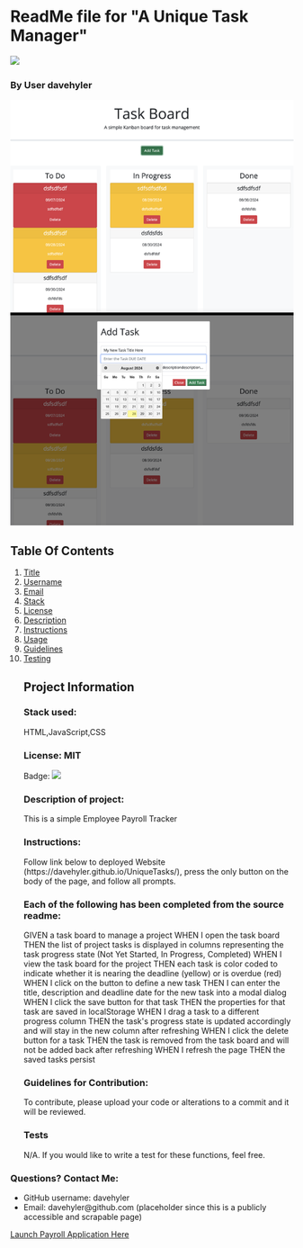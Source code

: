 <h1 id="title">ReadMe file for "A Unique Task Manager"</h1><img src = "https://badgen.net/badge/license/MIT">
<h3>By User davehyler</h3>
<!-- Optional Screenshot will show if user places one within the same directory as this readme. -->
<p><a href = "https://davehyler.github.io/UniqueTasks"><img src = "screenshot.png"></a></p> 
<nav>
<h2>Table Of Contents</h2>
<ol>
<li><a href="#title">Title</a></li>
<li><a href="#username">Username</a></li>
<li><a href="#email">Email</a></li>
<li><a href="#stack">Stack</a></li>
<li><a href="#license">License</a></li>
<li><a href="#description">Description</a></li>
<li><a href="#instructions">Instructions</a></li>
<li><a href="#usage">Usage</a></li>
<li><a href="#guidelines">Guidelines</a></li>
<li><a href="#testing">Testing</a></li>
</ol>
</nav>
<ul class="list-group">
<h2>Project Information</h2>
<h3 id="stack">Stack used:</h3>
<p>HTML,JavaScript,CSS</p>
<h3 id="license">License: MIT</h3>
<p>Badge: <a href = "https://opensource.org/license/mit"><img src = "https://badgen.net/badge/license/MIT"></a></p>
<h3 id="description">Description of project:</h3>
<p>This is a simple Employee Payroll Tracker</p>
<h3 id="instructions">Instructions:</h3>
<p>Follow link below to deployed Website (https://davehyler.github.io/UniqueTasks/), press the only button on the body of the page, and follow all prompts.</p>
<h3 id="usage">Each of the following has been completed from the source readme:</h3>GIVEN a task board to manage a project
WHEN I open the task board
THEN the list of project tasks is displayed in columns representing the task progress state (Not Yet Started, In Progress, Completed)
WHEN I view the task board for the project
THEN each task is color coded to indicate whether it is nearing the deadline (yellow) or is overdue (red)
WHEN I click on the button to define a new task
THEN I can enter the title, description and deadline date for the new task into a modal dialog
WHEN I click the save button for that task
THEN the properties for that task are saved in localStorage
WHEN I drag a task to a different progress column
THEN the task's progress state is updated accordingly and will stay in the new column after refreshing
WHEN I click the delete button for a task
THEN the task is removed from the task board and will not be added back after refreshing
WHEN I refresh the page
THEN the saved tasks persist
<p>
<h3 id="guidelines">Guidelines for Contribution:</h3>
<p>To contribute, please upload your code or alterations to a commit and it will be reviewed.</p>
<h3 id="testing">Tests</h3>
<p>N/A. If you would like to write a test for these functions, feel free.</p>
</ul>
<h3>Questions? Contact Me:</h3>
<ul class="list-group">
<li class="list-group-item" id="username">GitHub username: davehyler</li>
<li class="list-group-item" id="email">Email:  davehyler@github.com (placeholder since this is a publicly accessible and scrapable page)</li>
</ul>
<a href = "https://davehyler.github.io/unique-employee-payroll-tracker/">Launch Payroll Application Here</a>
